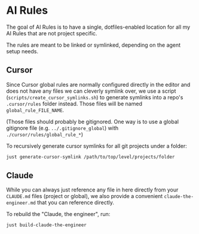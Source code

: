 # AI Rules

The goal of AI Rules is to have a single, dotfiles-enabled location for all my AI Rules that are not project specific.

The rules are meant to be linked or symlinked, depending on the agent setup needs.

## Cursor
Since Cursor global rules are normally configured directly in the editor and does not have any files we can cleverly symlink over, we use a script (`scripts/create_cursor_symlinks.sh`) to generate symlinks into a repo's `.cursor/rules` folder instead. Those files will be named `global_rule_FILE_NAME`.

(Those files should probably be gitignored. One way is to use a global gitignore file (e.g. `../.gitignore_global`) with `./cursor/rules/global_rule_*`)

To recursively generate cursor symlinks for all git projects under a folder:
```bash
just generate-cursor-symlink /path/to/top/level/projects/folder
```

## Claude

While you can always just reference any file in here directly from your `CLAUDE.md` files (project or global), we also provide a convenient `claude-the-engineer.md` that you can reference directly.

To rebuild the "Claude, the engineer", run:
```bash
just build-claude-the-engineer
```